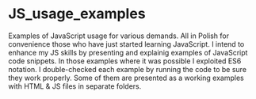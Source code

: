 # JS_usage_examples
Examples of JavaScript usage for various demands. 
All in Polish for convenience those who have just started learning JavaScript.
I intend to enhance my JS skills by presenting and explainig examples of JavaScript code snippets.
In those examples where it was possible I exploited ES6 notation.
I double-checked each example by running the code to be sure they work properly. 
Some of them are presented as a working examples with HTML & JS files in separate folders.
